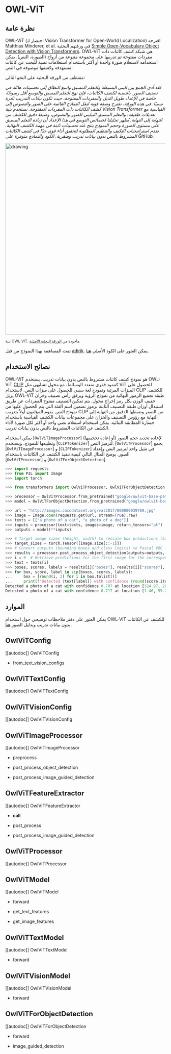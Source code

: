 # OWL-ViT

## نظرة عامة
OWL-ViT (اختصار لـ Vision Transformer for Open-World Localization) اقترحه Matthias Minderer, et al. في ورقتهم البحثية [Simple Open-Vocabulary Object Detection with Vision Transformers](https://arxiv.org/abs/2205.06230). OWL-ViT هي شبكة كشف كائنات ذات مفردات مفتوحة تم تدريبها على مجموعة متنوعة من أزواج (الصورة، النص). يمكن استخدامه لاستعلام صورة واحدة أو أكثر باستخدام استعلامات نصية للبحث عن كائنات مستهدفة وكشفها موصوفة في النص.

مقتطف من الورقة البحثية على النحو التالي:

*لقد أدى الجمع بين البنى البسيطة والتعلم المسبق واسع النطاق إلى تحسينات هائلة في تصنيف الصور. بالنسبة لكشف الكائنات، فإن نهج التعلم المسبق والتوسع أقل رسوخًا، خاصة في الإعداد طويل الذيل والمفردات المفتوحة، حيث تكون بيانات التدريب نادرة نسبيًا. في هذه الورقة، نقترح وصفة قوية لنقل النماذج القائمة على الصور والنصوص إلى كشف الكائنات ذات المفردات المفتوحة. نستخدم بنية Vision Transformer القياسية مع تعديلات طفيفة، والتعلم المسبق التبايني للصور والنصوص، وضبط دقيق للكشف من النهاية إلى النهاية. يُظهر تحليلنا لخصائص التوسع في هذا الإعداد أن زيادة التعلم المسبق على مستوى الصورة وحجم النموذج ينتج عنه تحسينات ثابتة في مهمة الكشف النهائية. نقدم استراتيجيات التكيف والتنظيم المطلوبة لتحقيق أداء قوي جدًا في كشف الكائنات المشروط بالنص بدون بيانات تدريب وصفرية. الكود والنماذج متوفرة على GitHub.*

<img src="https://huggingface.co/datasets/huggingface/documentation-images/resolve/main/transformers/model_doc/owlvit_architecture.jpg" alt="drawing" width="600"/>

<small>بنية OWL-ViT. مأخوذة من <a href="https://arxiv.org/abs/2205.06230">الورقة البحثية الأصلية</a>.</small>

تمت المساهمة بهذا النموذج من قبل [adirik](https://huggingface.co/adirik). يمكن العثور على الكود الأصلي [هنا](https://github.com/google-research/scenic/tree/main/scenic/projects/owl_vit).

## نصائح الاستخدام
OWL-ViT هو نموذج كشف كائنات مشروط بالنص بدون بيانات تدريب. يستخدم OWL-ViT [CLIP](clip) كعمود فقري متعدد الوسائط، مع محول تشابهي مثل ViT للحصول على الميزات المرئية ونموذج لغة سببي للحصول على ميزات النص. لاستخدام CLIP للكشف، يزيل OWL-ViT طبقة تجميع الرموز النهائية من نموذج الرؤية ويرفق رأس تصنيف وخزان خفيف الوزن بكل رمز إخراج محول. يتم تمكين التصنيف مفتوح المفردات عن طريق استبدال أوزان طبقة التصنيف الثابتة برموز تضمين اسم الفئة التي يتم الحصول عليها من نموذج النص. يقوم المؤلفون أولاً بتدريب CLIP من الصفر وضبطها الدقيق من النهاية إلى النهاية مع رؤوس التصنيف والخزان على مجموعات بيانات الكشف القياسية باستخدام خسارة المطابقة الثنائية. يمكن استخدام استعلام نصي واحد أو أكثر لكل صورة لأداء الكشف عن الكائنات المشروط بالنص بدون بيانات تدريب.

يمكن استخدام [`OwlViTImageProcessor`] لإعادة تحديد حجم الصور (أو إعادة تحجيمها) وتطبيعها للنموذج، ويستخدم [`CLIPTokenizer`] لترميز النص. [`OwlViTProcessor`] يجمع [`OwlViTImageProcessor`] و [`CLIPTokenizer`] في مثيل واحد لترميز النص وإعداد الصور. يوضح المثال التالي كيفية تنفيذ الكشف عن الكائنات باستخدام [`OwlViTProcessor`] و [`OwlViTForObjectDetection`].

```python
>>> import requests
>>> from PIL import Image
>>> import torch

>>> from transformers import OwlViTProcessor, OwlViTForObjectDetection

>>> processor = OwlViTProcessor.from_pretrained("google/owlvit-base-patch32")
>>> model = OwlViTForObjectDetection.from_pretrained("google/owlvit-base-patch32")

>>> url = "http://images.cocodataset.org/val2017/000000039769.jpg"
>>> image = Image.open(requests.get(url, stream=True).raw)
>>> texts = [["a photo of a cat", "a photo of a dog"]]
>>> inputs = processor(text=texts, images=image, return_tensors="pt")
>>> outputs = model(**inputs)

>>> # Target image sizes (height, width) to rescale box predictions [batch_size, 2]
>>> target_sizes = torch.Tensor([image.size[::-1]])
>>> # Convert outputs (bounding boxes and class logits) to Pascal VOC format (xmin, ymin, xmax, ymax)
>>> results = processor.post_process_object_detection(outputs=outputs, target_sizes=target_sizes, threshold=0.1)
>>> i = 0  # Retrieve predictions for the first image for the corresponding text queries
>>> text = texts[i]
>>> boxes, scores, labels = results[i]["boxes"], results[i]["scores"], results[i]["labels"]
>>> for box, score, label in zip(boxes, scores, labels):
...     box = [round(i, 2) for i in box.tolist()]
...     print(f"Detected {text[label]} with confidence {round(score.item(), 3)} at location {box}")
Detected a photo of a cat with confidence 0.707 at location [324.97, 20.44, 640.58, 373.29]
Detected a photo of a cat with confidence 0.717 at location [1.46, 55.26, 315.55, 472.17]
```

## الموارد
يمكن العثور على دفتر ملاحظات توضيحي حول استخدام OWL-ViT للكشف عن الكائنات بدون بيانات تدريب وبدليل الصور [هنا](https://github.com/huggingface/notebooks/blob/main/examples/zeroshot_object_detection_with_owlvit.ipynb).

## OwlViTConfig

[[autodoc]] OwlViTConfig

- from_text_vision_configs

## OwlViTTextConfig

[[autodoc]] OwlViTTextConfig

## OwlViTVisionConfig

[[autodoc]] OwlViTVisionConfig

## OwlViTImageProcessor

[[autodoc]] OwlViTImageProcessor

- preprocess

- post_process_object_detection

- post_process_image_guided_detection

## OwlViTFeatureExtractor

[[autodoc]] OwlViTFeatureExtractor

- __call__

- post_process

- post_process_image_guided_detection

## OwlViTProcessor

[[autodoc]] OwlViTProcessor

## OwlViTModel

[[autodoc]] OwlViTModel

- forward

- get_text_features

- get_image_features

## OwlViTTextModel

[[autodoc]] OwlViTTextModel

- forward

## OwlViTVisionModel


[[autodoc]] OwlViTVisionModel

- forward

## OwlViTForObjectDetection

[[autodoc]] OwlViTForObjectDetection

- forward

- image_guided_detection